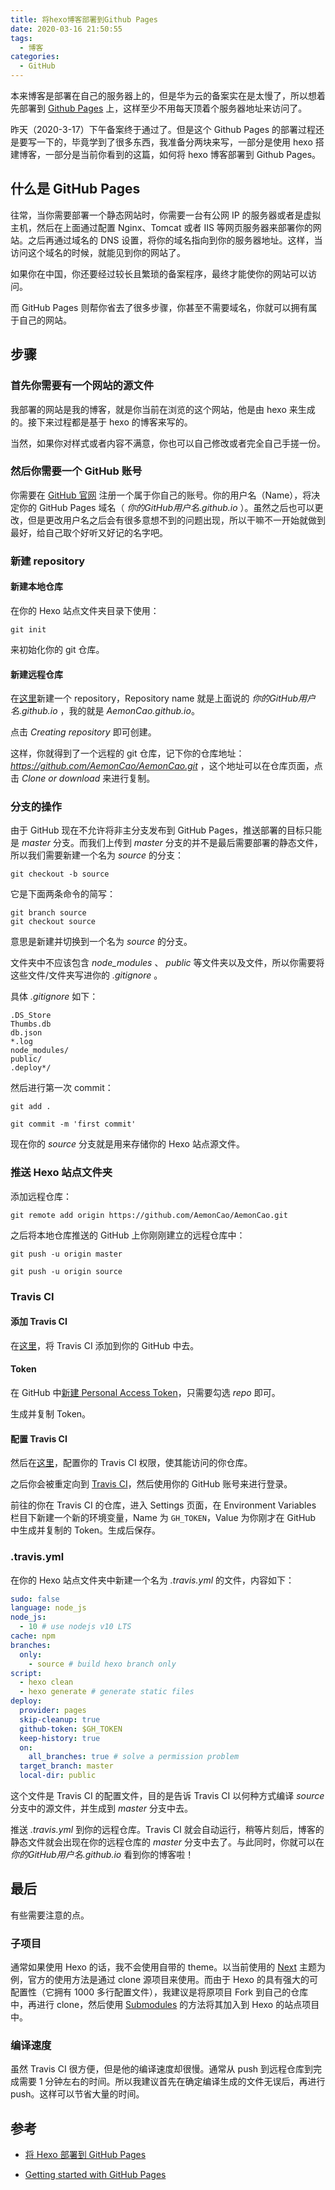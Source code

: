 ```yaml
---
title: 将hexo博客部署到Github Pages
date: 2020-03-16 21:50:55
tags:
  - 博客
categories:
  - GitHub
---
```


本来博客是部署在自己的服务器上的，但是华为云的备案实在是太慢了，所以想着先部署到 [Github Pages](https://pages.github.com/) 上，这样至少不用每天顶着个服务器地址来访问了。

<!-- more -->

昨天（2020-3-17）下午备案终于通过了。但是这个 Github Pages 的部署过程还是要写一下的，毕竟学到了很多东西，我准备分两块来写，一部分是使用 hexo 搭建博客，一部分是当前你看到的这篇，如何将 hexo 博客部署到 Github Pages。

## 什么是 GitHub Pages

往常，当你需要部署一个静态网站时，你需要一台有公网 IP 的服务器或者是虚拟主机，然后在上面通过配置 Nginx、Tomcat 或者 IIS 等网页服务器来部署你的网站。之后再通过域名的 DNS 设置，将你的域名指向到你的服务器地址。这样，当访问这个域名的时候，就能见到你的网站了。

如果你在中国，你还要经过较长且繁琐的备案程序，最终才能使你的网站可以访问。

而 GitHub Pages 则帮你省去了很多步骤，你甚至不需要域名，你就可以拥有属于自己的网站。

## 步骤

### 首先你需要有一个网站的源文件

我部署的网站是我的博客，就是你当前在浏览的这个网站，他是由 hexo 来生成的。接下来过程都是基于 hexo 的博客来写的。

当然，如果你对样式或者内容不满意，你也可以自己修改或者完全自己手搓一份。

### 然后你需要一个 GitHub 账号

你需要在 [GitHub 官网](https://github.com) 注册一个属于你自己的账号。你的用户名（Name），将决定你的 GitHub Pages 域名（ *你的GitHub用户名.github.io* ）。虽然之后也可以更改，但是更改用户名之后会有很多意想不到的问题出现，所以干嘛不一开始就做到最好，给自己取个好听又好记的名字吧。

### 新建 repository

#### 新建本地仓库

在你的 Hexo 站点文件夹目录下使用：

```shell
git init
```

来初始化你的 git 仓库。

#### 新建远程仓库

在[这里](https://github.com/new)新建一个 repository，Repository name 就是上面说的 *你的GitHub用户名.github.io* ，我的就是 *AemonCao.github.io*。

点击 *Creating repository* 即可创建。

这样，你就得到了一个远程的 git 仓库，记下你的仓库地址：*<https://github.com/AemonCao/AemonCao.git>* ，这个地址可以在仓库页面，点击 *Clone or download* 来进行复制。

### 分支的操作

由于 GitHub 现在不允许将非主分支发布到 GitHub Pages，推送部署的目标只能是 *master* 分支。而我们上传到 *master* 分支的并不是最后需要部署的静态文件，所以我们需要新建一个名为 *source* 的分支：

```shell
git checkout -b source
```

它是下面两条命令的简写：

```shell
git branch source
git checkout source
```

意思是新建并切换到一个名为 *source* 的分支。

文件夹中不应该包含 *node_modules* 、 *public* 等文件夹以及文件，所以你需要将这些文件/文件夹写进你的 *.gitignore* 。

具体 *.gitignore* 如下：

```.gitignore
.DS_Store
Thumbs.db
db.json
*.log
node_modules/
public/
.deploy*/
```

然后进行第一次 commit：

```shell
git add .
```

```shell
git commit -m 'first commit'
```

现在你的 *source* 分支就是用来存储你的 Hexo 站点源文件。

### 推送 Hexo 站点文件夹

添加远程仓库：

```shell
git remote add origin https://github.com/AemonCao/AemonCao.git
```

之后将本地仓库推送的 GitHub 上你刚刚建立的远程仓库中：

```shell
git push -u origin master
```

```shell
git push -u origin source
```

### Travis CI

#### 添加 Travis CI

在[这里](https://github.com/marketplace/travis-ci)，将 Travis CI 添加到你的 GitHub 中去。

#### Token

在 GitHub 中[新建 Personal Access Token](https://github.com/settings/tokens)，只需要勾选 *repo* 即可。

生成并复制 Token。

#### 配置 Travis CI

然后在[这里](https://github.com/settings/installations)，配置你的 Travis CI 权限，使其能访问的你仓库。

之后你会被重定向到 [Travis CI](https://travis-ci.com/)，然后使用你的 GitHub 账号来进行登录。

前往的你在 Travis CI 的仓库，进入 Settings 页面，在 Environment Variables 栏目下新建一个新的环境变量，Name 为 `GH_TOKEN`，Value 为你刚才在 GitHub 中生成并复制的 Token。生成后保存。

### .travis.yml

在你的 Hexo 站点文件夹中新建一个名为 *.travis.yml* 的文件，内容如下：

```yml
sudo: false
language: node_js
node_js:
  - 10 # use nodejs v10 LTS
cache: npm
branches:
  only:
    - source # build hexo branch only
script:
  - hexo clean
  - hexo generate # generate static files
deploy:
  provider: pages
  skip-cleanup: true
  github-token: $GH_TOKEN
  keep-history: true
  on:
    all_branches: true # solve a permission problem
  target_branch: master
  local-dir: public
```

这个文件是 Travis CI 的配置文件，目的是告诉 Travis CI 以何种方式编译 *source*  分支中的源文件，并生成到 *master* 分支中去。

推送 *.travis.yml* 到你的远程仓库。Travis CI 就会自动运行，稍等片刻后，博客的静态文件就会出现在你的远程仓库的 *master* 分支中去了。与此同时，你就可以在 *你的GitHub用户名.github.io* 看到你的博客啦！

## 最后

有些需要注意的点。

### 子项目

通常如果使用 Hexo 的话，我不会使用自带的 theme。以当前使用的 [Next](https://github.com/theme-next/hexo-theme-next) 主题为例，官方的使用方法是通过 clone 源项目来使用。而由于 Hexo 的具有强大的可配置性（它拥有 1000 多行配置文件），我建议是将原项目 Fork 到自己的仓库中，再进行 clone，然后使用 [Submodules](/2020/03/11/Linux学习记录/#Submodules) 的方法将其加入到 Hexo 的站点项目中。

### 编译速度

虽然 Travis CI 很方便，但是他的编译速度却很慢。通常从 push 到远程仓库到完成需要 1 分钟左右的时间。所以我建议首先在确定编译生成的文件无误后，再进行 push。这样可以节省大量的时间。

## 参考

* [将 Hexo 部署到 GitHub Pages](https://hexo.io/zh-cn/docs/github-pages#Project-page)

* [Getting started with GitHub Pages](https://help.github.com/en/github/working-with-github-pages/getting-started-with-github-pages)
